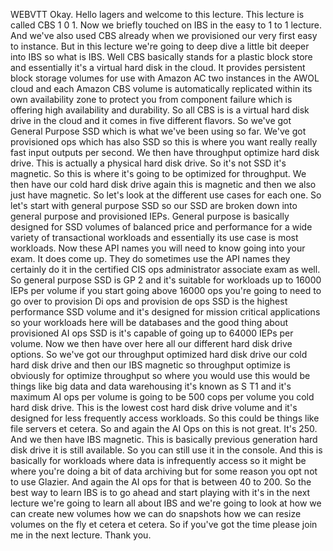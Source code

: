  
 WEBVTT 
 Okay. 
 Hello lagers and welcome to this lecture. 
 This lecture is called CBS 1 0 1. 
 Now we briefly touched on IBS in the easy to 1 to 1 lecture. 
 And we've also used CBS already when we provisioned our very first easy to instance. 
 But in this lecture we're going to deep dive a little bit deeper into IBS so what is IBS. 
 Well CBS basically stands for a plastic block store and essentially it's a virtual hard disk in the 
 cloud. 
 It provides persistent block storage volumes for use with Amazon AC two instances in the AWOL cloud 
 and each Amazon CBS volume is automatically replicated within its own availability zone to protect you 
 from component failure which is offering high availability and durability. 
 So all CBS is is a virtual hard disk drive in the cloud and it comes in five different flavors. 
 So we've got General Purpose SSD which is what we've been using so far. 
 We've got provisioned ops which has also SSD so this is where you want really really fast input outputs 
 per second. 
 We then have throughput optimize hard disk drive. 
 This is actually a physical hard disk drive. 
 So it's not SSD it's magnetic. 
 So this is where it's going to be optimized for throughput. 
 We then have our cold hard disk drive again this is magnetic and then we also just have magnetic. 
 So let's look at the different use cases for each one. 
 So let's start with general purpose SSD so our SSD are broken down into general purpose and provisioned 
 IEPs. 
 General purpose is basically designed for SSD volumes of balanced price and performance for a wide variety 
 of transactional workloads and essentially its use case is most workloads. 
 Now these API names you will need to know going into your exam. 
 It does come up. 
 They do sometimes use the API names they certainly do it in the certified CIS ops administrator associate 
 exam as well. 
 So general purpose SSD is GP 2 and it's suitable for workloads up to 16000 IEPs per volume if you start 
 going above 16000 ops you're going to need to go over to provision Di ops and provision de ops SSD is 
 the highest performance SSD volume and it's designed for mission critical applications so your workloads 
 here will be databases and the good thing about provisioned AI ops SSD is it's capable of going up to 
 64000 IEPs per volume. 
 Now we then have over here all our different hard disk drive options. 
 So we've got our throughput optimized hard disk drive our cold hard disk drive and then our IBS magnetic 
 so throughput optimize is obviously for optimize throughput so where you would use this would be things 
 like big data and data warehousing it's known as S T1 and it's maximum AI ops per volume is going to 
 be 500 cops per volume you cold hard disk drive. 
 This is the lowest cost hard disk drive volume and it's designed for less frequently access workloads. 
 So this could be things like file servers et cetera. 
 So and again the AI Ops on this is not great. 
 It's 250. 
 And we then have IBS magnetic. 
 This is basically previous generation hard disk drive it is still available. 
 So you can still use it in the console. 
 And this is basically for workloads where data is infrequently access so it might be where you're doing 
 a bit of data archiving but for some reason you opt not to use Glazier. 
 And again the AI ops for that is between 40 to 200. 
 So the best way to learn IBS is to go ahead and start playing with it's in the next lecture we're going 
 to learn all about IBS and we're going to look at how we can create new volumes how we can do snapshots 
 how we can resize volumes on the fly et cetera et cetera. 
 So if you've got the time please join me in the next lecture. 
 Thank you.
